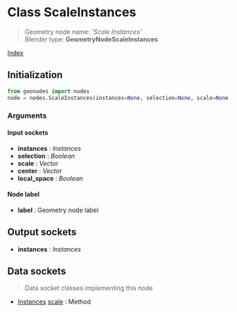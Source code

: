 
# Class ScaleInstances

> Geometry node name: _'Scale Instances'_<br>Blender type:  **GeometryNodeScaleInstances**


[Index](/docs/index.md)

## Initialization


```python
from geonodes import nodes
node = nodes.ScaleInstances(instances=None, selection=None, scale=None, center=None, local_space=None, label=None)
```


### Arguments


#### Input sockets



- **instances** : _Instances_
- **selection** : _Boolean_
- **scale** : _Vector_
- **center** : _Vector_
- **local_space** : _Boolean_



#### Node label



- **label** : Geometry node label



## Output sockets



- **instances** : _Instances_



## Data sockets

> Data socket classes implementing this node




- [Instances](../sockets/Instances.md) [scale](../sockets/Instances.md#scale) : Method


